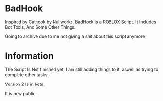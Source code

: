 # BadHook
Inspired by Cathook by Nullworks. BadHook is a ROBLOX Script. It Includes Bot Tools, And Some Other Things.

Going to archive due to me not giving a shit about this script anymore.

# Information
The Script Is Not finished yet, I am still adding things to it, aswell as trying to complete other tasks.

Version 2 Is in beta.

It is now public.
